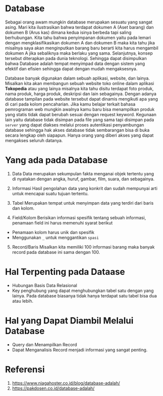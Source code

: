 # Database
Sebagai orang awam mungkin database merupakan sesuatu yang sangat asing. Mari kita ilustrasikan bahwa terdapat dokumen A (Aset barang) dan dokumen B (Arus kas) dimana kedua isinya berbeda tapi saling berhubungan. Kita tahu bahwa penyimpanan dokumen yaitu pada lemari dengan mengklasifikasikan dokumen A dan dokumen B maka kita tahu jika misalnya saya akan menginputkan barang baru berarti kita harus mengambil dokumen A jika sebaliknya maka berlaku yang sama. Selanjutnya, konsep tersebut diterapkan pada dunia teknologi. Sehingga dapat disimpulkan bahwa Database adalah tempat menyimpad data dengan sistem yang efektif dan efisien sehingga dapat dengan mudah mengaksesnya.

Database banyak digunakan dalam sebuah aplikasi, website, dan lainya. Misalkan kita akan membangun sebuah website toko online dalam aplikasi **Tokopedia** atau yang lainya misalnya kita tahu disitu terdapat foto produk, nama produk, harga produk, deskripsi dan lain sebagainya. Dengan adanya database tampilan pada website tersebut dapat dinamis mengikuti apa yang di cari pada kolom pencaharian. Jika kamu belajar terkait bahasa pemrograman web mungkin awalnya kamu baru bisa menampilkan produk yang statis tidak dapat berubah sesuai dengan request keyword. Kegunaan lain yaitu database tidak disimpan pada file yang sama tapi disimpan pada `server` yang dapat diakses melalui proses autentikasi penyambungan database sehingga hak akses database tidak sembarangan bisa di buka secara lengkap oleh siapapun. Hanya orang yang diberi akses yang dapat mengakses seluruh datanya.

# Yang ada pada Database
1. Data
Data merupakan sekumpulan fakta menganai objek tertentu yang di nyatakan dengan angka, huruf, gambar, film, suara, dan sebagainya.

2. Informasi
Hasil pengolahan data yang konkrit dan sudah mempunyai arti untuk mencapai suatu tujuan tertentu.

3. Tabel
Merupakan tempat untuk menyimpan data yang terdiri dari baris dan kolom.
4. Field/Kolom
Berisikan informasi spesifik tentang sebuah informasi, penamaan field ini harus memenuhi syarat berikut
  * Penamaan kolom harus unik dan spesifik
  * Menggunakan `_` untuk menggantikan `spasi`

5. Record/Baris
Misalkan kita memiliki 100 informasi barang maka banyak record pada database ini sama dengan 100.

# Hal Terpenting pada Dataase

* Hubungan Basis Data Relasional
* Key penghubung yang dapat menghubungkan tabel satu dengan yang lainya. Pada database biasanya tidak hanya terdapat satu tabel bisa dua atau lebih.


# Hal yang Dapat Diambil Melalui Database
* Query dan Menampilkan Record
* Dapat Menganalisis Record menjadi informasi yang sangat penting.


# Referensi
1. https://www.niagahoster.co.id/blog/database-adalah/
2. https://pakdosen.co.id/database-adalah/
